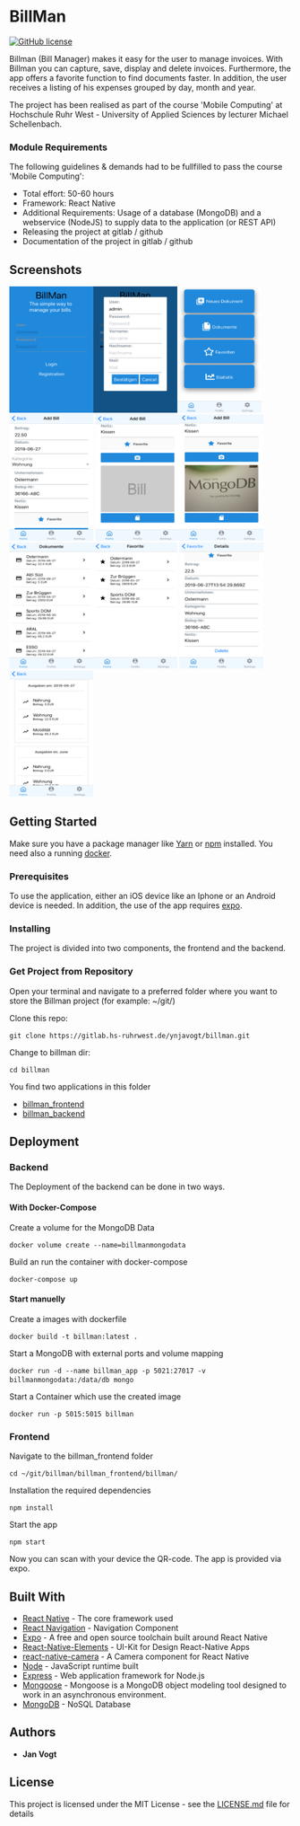 # BillMan
[![GitHub license](https://img.shields.io/badge/license-MIT-blue.svg)](https://raw.githubusercontent.com/xotahal/react-native-material-ui/master/LICENSE)

Billman (Bill Manager) makes it easy for the user to manage invoices. With Billman you can capture, save, display and delete invoices. Furthermore, the app offers a favorite function to find documents faster. In addition, the user receives a listing of his expenses grouped by day, month and year.

The project has been realised as part of the course 'Mobile Computing' at Hochschule Ruhr West - University of Applied Sciences by lecturer Michael Schellenbach. 

### Module Requirements

The following guidelines & demands had to be fullfilled to pass the course 'Mobile Computing':
*  Total effort: 50-60 hours
*  Framework: React Native
*  Additional Requirements: Usage of a database (MongoDB) and a webservice (NodeJS) to supply data to the application (or REST API)
*  Releasing the project at gitlab / github
*  Documentation of the project in gitlab / github

## Screenshots

<img src="preview/capture2.PNG" width="150" height="225" /><img src="preview/capture3.PNG" width="150" height="225" /><img src="preview/capture4.PNG" width="150" height="225" /><img src="preview/capture5.PNG" width="150" height="225" />
<img src="preview/capture6.PNG" width="150" height="225" /><img src="preview/capture10.PNG" width="150" height="225" />
<img src="preview/capture11.PNG" width="150" height="225" /><img src="preview/capture12.PNG" width="150" height="225" />
<img src="preview/capture14.PNG" width="150" height="225" /><img src="preview/capture15.PNG" width="150" height="225" />

## Getting Started

Make sure you have a package manager like [Yarn](https://yarnpkg.com/lang/en/) or [npm](https://www.npmjs.com) installed. You need also a running [docker](https://www.docker.com/).  

### Prerequisites
To use the application, either an iOS device like an Iphone or an Android device is needed. In addition, the use of the app requires [expo](https://apps.apple.com/de/app/expo-client/id982107779).

### Installing
The project is divided into two components, the frontend and the backend.

### Get Project from Repository

Open your terminal and navigate to a preferred folder where you want to store the Billman project (for example: ~/git/)

Clone this repo:
```
git clone https://gitlab.hs-ruhrwest.de/ynjavogt/billman.git
```
Change to billman dir:
```
cd billman
```

You find two applications in this folder 
* [billman_frontend](/billman_frontend/)
* [billman_backend](/billman_backed/)

## Deployment
### Backend
The Deployment of the backend can be done in two ways.

#### With Docker-Compose

Create a volume for the MongoDB Data
```
docker volume create --name=billmanmongodata
```
Build an run the container with docker-compose
```
docker-compose up
```

#### Start manuelly
Create a images with dockerfile
```
docker build -t billman:latest .
```
Start a MongoDB with external ports and volume mapping
```
docker run -d --name billman_app -p 5021:27017 -v billmanmongodata:/data/db mongo
```
Start a Container which use the created image
```
docker run -p 5015:5015 billman
```

### Frontend

Navigate to the billman_frontend folder
```
cd ~/git/billman/billman_frontend/billman/
```
Installation the required dependencies 
```
npm install
```
Start the app
```
npm start
```

Now you can scan with your device the QR-code. The app is provided via expo.

## Built With

* [React Native](https://facebook.github.io/react-native/docs/getting-started) - The core framework used
* [React Navigation](https://reactnavigation.org/docs/en/getting-started.html) - Navigation Component
* [Expo](https://www.npmjs.com/package/expo) - A free and open source toolchain built around React Native
* [React-Native-Elements](https://www.npmjs.com/package/react-native-elements) - UI-Kit for Design React-Native Apps 
* [react-native-camera](https://github.com/react-native-community/react-native-camera) - A Camera component for React Native
* [Node](https://www.google.com/search?client=firefox-b-d&channel=crow&q=node) - JavaScript runtime built
* [Express](https://www.npmjs.com/package/express) - Web application framework for Node.js
* [Mongoose](https://www.npmjs.com/package/mongoose) - Mongoose is a MongoDB object modeling tool designed to work in an asynchronous environment.
* [MongoDB](https://www.npmjs.com/package/mongodb) - NoSQL Database
  
## Authors

* **Jan Vogt** 

## License

This project is licensed under the MIT License - see the [LICENSE.md](LICENSE.md) file for details
